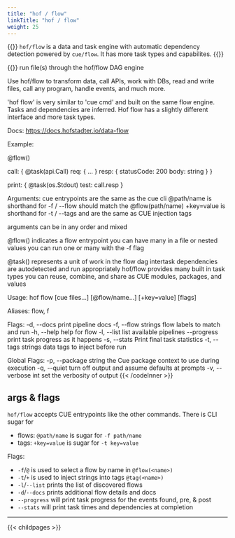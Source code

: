 ```yaml
---
title: "hof / flow"
linkTitle: "hof / flow"
weight: 25
---
```


{{<lead>}}
`hof/flow` is a data and task engine
with automatic dependency detection
powered by `cue/flow`.
It has more task types and capabilites.
{{</lead>}}

{{<codeInner title="hof flow -h" >}}
run file(s) through the hof/flow DAG engine

Use hof/flow to transform data, call APIs, work with DBs,
read and write files, call any program, handle events,
and much more.

'hof flow' is very similar to 'cue cmd' and built on the same flow engine.
Tasks and dependencies are inferred.
Hof flow has a slightly different interface and more task types.

Docs: https://docs.hofstadter.io/data-flow

Example:

  @flow()

  call: {
    @task(api.Call)
    req: { ... }
    resp: {
      statusCode: 200
      body: string
    }
  }

  print: {
    @task(os.Stdout)
    test: call.resp
  }

Arguments:
  cue entrypoints are the same as the cue cli
  @path/name  is shorthand for -f / --flow should match the @flow(path/name)
  +key=value  is shorthand for -t / --tags and are the same as CUE injection tags

  arguments can be in any order and mixed

@flow() indicates a flow entrypoint
  you can have many in a file or nested values
  you can run one or many with the -f flag

@task() represents a unit of work in the flow dag
  intertask dependencies are autodetected and run appropriately
  hof/flow provides many built in task types
  you can reuse, combine, and share as CUE modules, packages, and values

Usage:
  hof flow [cue files...] [@flow/name...] [+key=value] [flags]

Aliases:
  flow, f

Flags:
  -d, --docs           print pipeline docs
  -f, --flow strings   flow labels to match and run
  -h, --help           help for flow
  -l, --list           list available pipelines
      --progress       print task progress as it happens
  -s, --stats          Print final task statistics
  -t, --tags strings   data tags to inject before run

Global Flags:
  -p, --package string   the Cue package context to use during execution
  -q, --quiet            turn off output and assume defaults at prompts
  -v, --verbose int      set the verbosity of output
{{< /codeInner >}}


## args & flags

`hof/flow` accepts CUE entrypoints like the other commands.
There is CLI sugar for

- flows: `@path/name` is sugar for `-f path/name`
- tags:  `+key=value` is sugar for `-t key=value`

Flags:

- `-f`/`@` is used to select a flow by name in `@flow(<name>)`
- `-t`/`+` is used to inject strings into tags `@tag(<name>)`
- `-l`/`--list` prints the list of discovered flows
- `-d`/`--docs` prints additional flow details and docs
- `--progress` will print task progress for the events found, pre, & post
- `--stats` will print task times and dependencies at completion 


---

{{< childpages >}}
